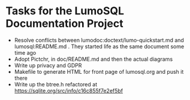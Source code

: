<!-- Copyright 2020 The LumoSQL Authors, see LICENSES/CC-BY-SA-4.0 -->

<!-- SPDX-License-Identifier: CC-BY-SA-4.0 -->
<!-- SPDX-FileCopyrightText: 2020 The LumoSQL Authors -->
<!-- SPDX-ArtifactOfProjectName: LumoSQL -->
<!-- SPDX-FileType: Documentation -->
<!-- SPDX-FileComment: Original by Dan Shearer, 2020 -->

# Tasks for the LumoSQL Documentation Project

* Resolve conflicts between lumodoc:doctext/lumo-quickstart.md and lumosql:README.md . They
  started life as the same document some time ago
* Adopt Pictchr, in doc/README.md and then the actual diagrams
* Write up privacy and GDPR
* Makefile to generate HTML for front page of lumosql.org and push it there
* Write up the btree.h refactored at https://sqlite.org/src/info/c16c855f7e2ef5bf
